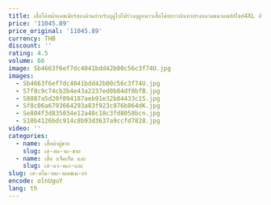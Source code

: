 ```yaml
---
title: เสื้อโค้ทผ้าแคชเมียร์สองด้านสำหรับฤดูใบไม้ร่วงฤดูหนาวเสื้อโค้ทยาวปกเทาทรงหลวมขนาดพลัสไซส์4XL อ้วน150กก. เสื้อผ้าใส่สบาย
price: '11045.89'
price_original: '11045.89'
currency: THB
discount: ''
rating: 4.5
volume: 66
image: Sb4663f6ef7dc4041bdd42b00c56c3f74U.jpg
images:
  - Sb4663f6ef7dc4041bdd42b00c56c3f74U.jpg
  - S7f8c9c74cb2b4e43a2237ed0b84df0bfB.jpg
  - S8087a5d20f094187aeb91e32b84433c1S.jpg
  - Sf8c06a6793664293a83f923c876b864dK.jpg
  - Se804f3d835034e12a48c18c3fd8058bcn.jpg
  - S10b4126bdc914c8b93d3637a9ccfd7828.jpg
video: ''
categories:
  - name: เสื้อผ้าผู้ชาย
    slug: เส-อผ-าผ-ชาย
  - name: เสื้อ แจ็คเก็ต และ
    slug: เส-แจ-คเก-และ
slug: เส-อโค-ทผ-าแคชเม-ยร
encode: olnUguY
lang: th
---
```

  